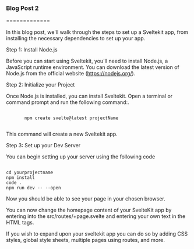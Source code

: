### Blog Post 2

=============

In this blog post, we'll walk through the steps to set up a Sveltekit app, from installing the necessary dependencies to set up your app.

Step 1: Install Node.js

 Before you can start using Sveltekit, you'll need to install Node.js, a JavaScript runtime environment. You can download the latest version of Node.js from the official website (https://nodejs.org/).

 Step 2: Initialize your Project

 Once Node.js is installed, you can install Sveltekit. Open a terminal or command prompt and run the following command:.

 ```
 
        npm create svelte@latest projectName
    
```

 This command will create a new Sveltekit app.

Step 3: Set up your Dev Server

 You can begin setting up your server using the following code

```

cd yourprojectname
npm install
code . 
npm run dev -- --open

```

 Now you should be able to see your page in your chosen browser.

 You can now change the homepage content of your SvelteKit app by entering into the src/routes/+page.svelte and entering your own text in the HTML tags.

 If you wish to expand upon your sveltekit app you can do so by adding CSS styles, global style sheets, multiple pages using routes, and more.